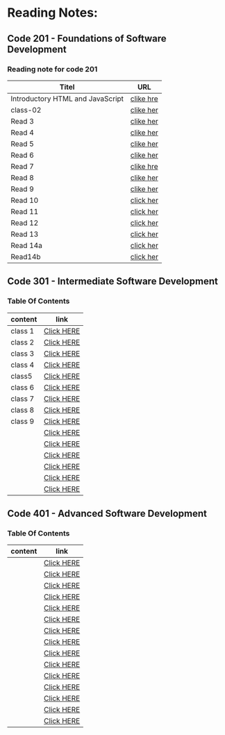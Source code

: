 # Reading Notes:
## Code 201 - Foundations of Software Development
### Reading note for code 201


| Titel                           |    URL                                                                 |
|---------------------------------|------------------------------------------------------------------------|
|Introductory HTML and JavaScript |  [ clike hre](https://ayahzaareer.github.io/reading2/HTML)             |
| class-02                        |  [clike her]( https://ayahzaareer.github.io/reading2/class-02 )        |
| Read 3                          |  [clike her]( https://ayahzaareer.github.io/reading2/read03)           |
| Read 4                          |  [clike her](https://ayahzaareer.github.io/reading2/read04)            |
| Read 5                          |  [clike her](https://ayahzaareer.github.io/reading2/read05)            |
| Read 6                          |  [clike her](https://ayahzaareer.github.io/reading2/read06)            |
| Read 7                          |  [clike hre](https://ayahzaareer.github.io/reading2/read07)            |
| Read 8                          |  [clike her](https://ayahzaareer.github.io/reading2/read08)            |
| Read 9                          |  [clike her ](https://ayahzaareer.github.io/reading2/read09)           |
| Read 10                         |  [click her](https://ayahzaareer.github.io/reading2/read10)            |
| Read 11                         |  [click her](https://ayahzaareer.github.io/reading2/read11)            |
| Read 12                         |  [click her](https://ayahzaareer.github.io/reading2/read12)            |
| Read 13                         |  [click her](https://ayahzaareer.github.io/reading2/read13)            |
| Read 14a                        |  [click her](https://ayahzaareer.github.io/reading2/read14a)           |
|Read14b                          |  [click her](https://ayahzaareer.github.io/reading2/read14b)           |




## Code 301 - Intermediate Software Development
### Table Of Contents
| content      | link                                                            |
| -----------  | ----------------------------------------------------------------|
| class 1      |[Click HERE](https://ayahzaareer.github.io/Reading-notes/class1) |
| class 2      |[Click HERE](https://ayahzaareer.github.io/Reading-notes/class2) |
| class 3      |[Click HERE](https://ayahzaareer.github.io/Reading-notes/class3) |
| class 4      |[Click HERE](https://ayahzaareer.github.io/Reading-notes/class4)|
| class5       |[Click HERE](https://ayahzaareer.github.io/Reading-notes/class5)|
| class 6      |[Click HERE](https://ayahzaareer.github.io/Reading-notes/class6)|
| class 7      |[Click HERE](https://ayahzaareer.github.io/Reading-notes/class7)|
| class 8      |[Click HERE](https://ayahzaareer.github.io/Reading-notes/class8)|
| class 9      |[Click HERE](https://ayahzaareer.github.io/Reading-notes/class9)|
|              |[Click HERE]()|
|              |[Click HERE]()|
|              |[Click HERE]()|
|              |[Click HERE]()|
|              |[Click HERE]()|
|              |[Click HERE]()|



## Code 401 -  Advanced Software Development
### Table Of Contents
| content      | link                                                            |
| -----------  | ----------------------------------------------------------------|
|      |[Click HERE]()|
|      |[Click HERE]()|
|      |[Click HERE]()|
|      |[Click HERE]()|
|      |[Click HERE]()|
|      |[Click HERE]()|
|      |[Click HERE]()|
|      |[Click HERE]()|
|      |[Click HERE]()|
|      |[Click HERE]()|
|      |[Click HERE]()|
|      |[Click HERE]()|
|      |[Click HERE]()|
|      |[Click HERE]()|
|      |[Click HERE]()|
